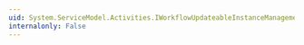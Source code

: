 ```yaml
---
uid: System.ServiceModel.Activities.IWorkflowUpdateableInstanceManagement.Update(System.Guid,System.Activities.WorkflowIdentity)
internalonly: False
---
```

